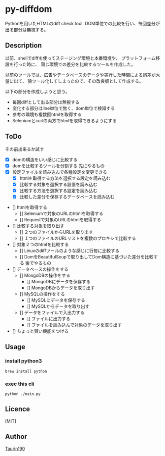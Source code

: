 # py-diffdom
Pythonを用いたHTMLのdiff check tool.
DOM単位での比較を行い、毎回差分が出る部分は無視する。


## Description
以前、shellでdiffを使ってステージング環境と本番環境や、
プラットフォーム移設を行った時に、
同じ環境での差分を比較するツールを作成した。

以前のツールでは、広告やデータベースのデータや実行した時間による誤差が大量に出て、
狼ツール化してしまったので、その改良版として作成する。

以下の部分を作成しようと思う。
- 毎回diffとして出る部分は無視する
- 変化する部分はline単位で無く、dom単位で検知する
- 参考の環境も複数回htmlを取得する
- Seleniumとcurlの両方でhtmlを取得できるようにする

## ToDo
その前出来るか試す
- [x] domの構造をいい感じに比較する
- [x] domを比較するツールを分割する
先にやるもの
- [x] 設定ファイルを読み込んで各種設定を変更できる
  - [x] htmlを取得する方法を選択する設定を読み込む
  - [x] 比較する対象を選択する設置を読み込む
  - [x] 比較する方法を選択する設定を読み込む
  - [x] 比較した差分を保存するデータベースを読み込む
- [] htmlを取得する
  - [] Seleniumで対象のURLのhtmlを取得する
  - [] Requestで対象のURLのhtmlを取得する
- [] 比較する対象を取り出す
  - [] ２つのファイルからURLを取り出す
  - [] １つのファイルのURLリストを複数のプロキシで比較する
- [] 対象２つのhtmlを比較する
  - [] Linuxのdiffツールのような感じに行毎に比較する
  - [] DomをBeautifulSoupで取り出してDom構造に基づいた差分を比較する
後でやるもの
- [] データベースの操作をする
  - [] MongoDBの操作をする
    - [] MongoDBにデータを保存する
    - [] MongoDBからデータを取り出す
  - [] MySQLの操作をする
    - [] MySQLにデータを保存する
    - [] MySQLからデータを取り出す
  - [] データをファイルで入出力する
    - [] ファイルに出力する
    - [] ファイルを読み込んで対象のデータを取り出す
- [] ちょっと賢い機能をつける

## Usage
### install python3

    brew install python

### exec this cli

    python ./main.py


## Licence

[MIT]

## Author

[Taurin190](https://github.com/Taurin190)
